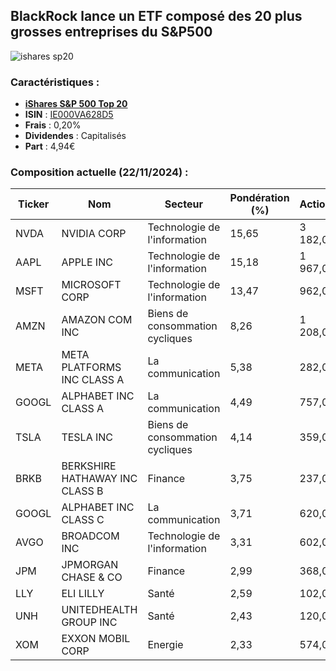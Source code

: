 ## BlackRock lance un ETF composé des 20 plus grosses entreprises du S&P500
![ishares sp20](https://i.ibb.co/6wZhdCb/SP20.png)

### Caractéristiques :
- [**iShares S&P 500 Top 20**](https://www.blackrock.com/fr/particuliers/products/339541/ishares-s-p-500-top-20-ucits-etf)
- **ISIN** : [IE000VA628D5](https://www.justetf.com/fr/etf-profile.html?isin=IE000VA628D5)
- **Frais** : 0,20%
- **Dividendes** : Capitalisés
- **Part** : 4,94€

### Composition actuelle (22/11/2024) :

| Ticker | Nom                                      | Secteur                             | Pondération (%) | Actions  | Prix|
|--------|------------------------------------------|------------------------------------|----------------|---------|---------|
| NVDA   | NVIDIA CORP                             | Technologie de l'information      | 15,65            | 3 182,00 | 145,89  |
| AAPL   | APPLE INC                               | Technologie de l'information        | 15,18            | 1 967,00 | 229,00  |
| MSFT   | MICROSOFT CORP                         | Technologie de l'information            | 13,47             | 962,00   | 415,49  |
| AMZN   | AMAZON COM INC                          | Biens de consommation cycliques        | 8,26                 | 1 208,00 | 202,88  |
| META   | META PLATFORMS INC CLASS A             | La communication                       | 5,38                  | 282,00   | 565,52  |
| GOOGL  | ALPHABET INC CLASS A                   | La communication                         | 4,49               | 757,00   | 175,98  |
| TSLA   | TESLA INC                              | Biens de consommation cycliques               | 4,14                | 359,00   | 342,03  |
| BRKB   | BERKSHIRE HATHAWAY INC CLASS B         | Finance                                        | 3,75                 | 237,00   | 468,83  |
| GOOGL  | ALPHABET INC CLASS C                   | La communication                        | 3,71                     | 620,00   | 177,33  |
| AVGO   | BROADCOM INC                           | Technologie de l'information              | 3,31                       | 602,00   | 163,25  |
| JPM    | JPMORGAN CHASE & CO                    | Finance                                     | 2,99                   | 368,00   | 240,78  |
| LLY    | ELI LILLY                              | Santé                                     | 2,59                   | 102,00   | 753,41  |
| UNH    | UNITEDHEALTH GROUP INC                 | Santé                                       | 2,43                   | 120,00   | 600,50  |
| XOM    | EXXON MOBIL CORP                       | Energie                                | 2,33                     | 574,00   | 120,32  |
